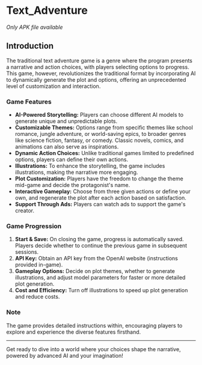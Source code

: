 # Text_Adventure
*Only APK file available*

## Introduction
The traditional text adventure game is a genre where the program presents a narrative and action choices, with players selecting options to progress. This game, however, revolutionizes the traditional format by incorporating AI to dynamically generate the plot and options, offering an unprecedented level of customization and interaction.

### Game Features

- **AI-Powered Storytelling:** Players can choose different AI models to generate unique and unpredictable plots.
- **Customizable Themes:** Options range from specific themes like school romance, jungle adventure, or world-saving epics, to broader genres like science fiction, fantasy, or comedy. Classic novels, comics, and animations can also serve as inspirations.
- **Dynamic Action Choices:** Unlike traditional games limited to predefined options, players can define their own actions.
- **Illustrations:** To enhance the storytelling, the game includes illustrations, making the narrative more engaging.
- **Plot Customization:** Players have the freedom to change the theme mid-game and decide the protagonist's name.
- **Interactive Gameplay:** Choose from three given actions or define your own, and regenerate the plot after each action based on satisfaction.
- **Support Through Ads:** Players can watch ads to support the game's creator.

### Game Progression

1. **Start & Save:** On closing the game, progress is automatically saved. Players decide whether to continue the previous game in subsequent sessions.
2. **API Key:** Obtain an API key from the OpenAI website (instructions provided in-game).
3. **Gameplay Options:** Decide on plot themes, whether to generate illustrations, and adjust model parameters for faster or more detailed plot generation.
4. **Cost and Efficiency:** Turn off illustrations to speed up plot generation and reduce costs.

### Note
The game provides detailed instructions within, encouraging players to explore and experience the diverse features firsthand.

---

Get ready to dive into a world where your choices shape the narrative, powered by advanced AI and your imagination!
